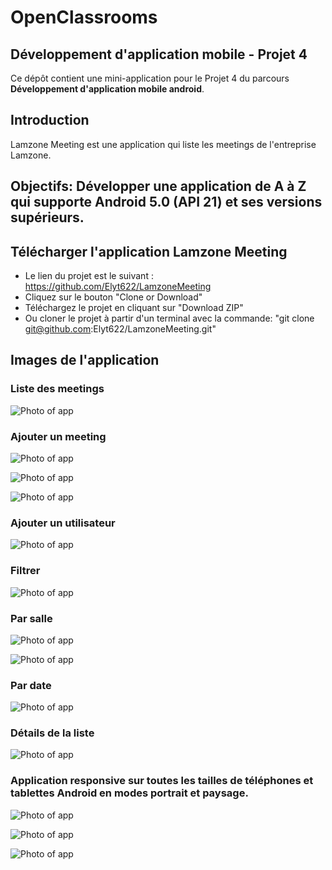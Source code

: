 # OpenClassrooms
## Développement d'application mobile - Projet 4

Ce dépôt contient une mini-application pour le Projet 4 du parcours **Développement d'application mobile android**.

## Introduction 

Lamzone Meeting est une application qui liste les meetings de l'entreprise Lamzone.

## Objectifs: Développer une application de A à Z qui supporte Android 5.0 (API 21) et ses versions supérieurs.

## Télécharger l'application Lamzone Meeting
- Le lien du projet est le suivant : https://github.com/Elyt622/LamzoneMeeting
- Cliquez sur le bouton "Clone or Download"
- Téléchargez le projet en cliquant sur "Download ZIP" 
- Ou cloner le projet à partir d'un terminal avec la commande: "git clone git@github.com:Elyt622/LamzoneMeeting.git"

## Images de l'application

### Liste des meetings

![Photo of app](/images/1.PNG)

### Ajouter un meeting

![Photo of app](/images/2.PNG)

![Photo of app](/images/3.PNG)

![Photo of app](/images/4.PNG)

### Ajouter un utilisateur

![Photo of app](/images/5.PNG)

### Filtrer

![Photo of app](/images/6.PNG)

### Par salle

![Photo of app](/images/7.PNG)

![Photo of app](/images/8.PNG)

### Par date

![Photo of app](/images/9.PNG)

### Détails de la liste

![Photo of app](/images/10.PNG)

### Application responsive sur toutes les tailles de téléphones et tablettes Android en modes portrait et paysage.

![Photo of app](/images/11.PNG)

![Photo of app](/images/12.PNG)

![Photo of app](/images/13.PNG)

